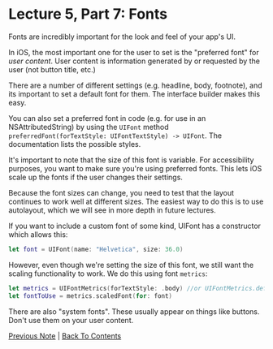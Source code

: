 # Lecture 5, Part 7: Fonts

Fonts are incredibly important for the look and feel of your app's UI.

In iOS, the most important one for the user to set is the "preferred font" for *user content*. User content is information generated by or requested by the user (not button title, etc.)

There are a number of different settings (e.g. headline, body, footnote), and its important to set a default font for them. The interface builder makes this easy.

You can also set a preferred font in code (e.g. for use in an NSAttributedString) by using the `UIFont` method `preferredFont(forTextStyle: UIFontTextStyle) -> UIFont`. The documentation lists the possible styles.

It's important to note that the size of this font is variable. For accessibility purposes, you want to make sure you're using preferred fonts. This lets iOS scale up the fonts if the user changes their settings.

Because the font sizes can change, you need to test that the layout continues to work well at different sizes. The easiest way to do this is to use autolayout, which we will see in more depth in future lectures.

If you want to include a custom font of some kind, UIFont has a constructor which allows this: 
```Swift
let font = UIFont(name: "Helvetica", size: 36.0)
```
However, even though we're setting the size of this font, we still want the scaling functionality to work. We do this using font `metrics`:

```Swift
let metrics = UIFontMetrics(forTextStyle: .body) //or UIFontMetrics.default
let fontToUse = metrics.scaledFont(for: font)
```

There are also "system fonts". These usually appear on things like buttons. Don't use them on your user content.

[Previous Note](../Lecture%205%20-%20Drawing/Part%206%20-%20Drawing.md) | [Back To Contents](https://github.com/Firanus/stanford-iOS-lecture-notes)